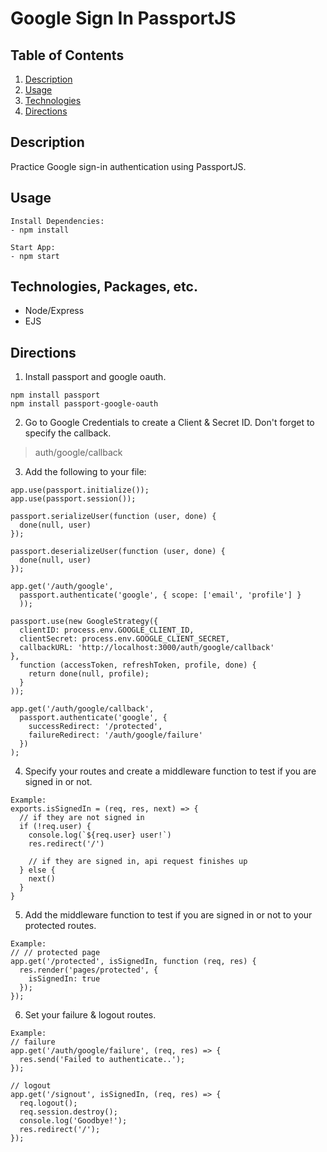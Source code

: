 # Google Sign In PassportJS

## Table of Contents

1. [Description](#Description)
2. [Usage](#Usage)
3. [Technologies](#Technologies)
4. [Directions](#Directions)

## Description

Practice Google sign-in authentication using PassportJS.

## Usage
```
Install Dependencies:
- npm install

Start App:
- npm start
```

## Technologies, Packages, etc.

- Node/Express
- EJS

## Directions
1. Install passport and google oauth.
```
npm install passport
npm install passport-google-oauth
```

2. Go to Google Credentials to create a Client & Secret ID. Don't forget to specify the callback.

> auth/google/callback

3. Add the following to your file:

```
app.use(passport.initialize());
app.use(passport.session());

passport.serializeUser(function (user, done) {
  done(null, user)
});

passport.deserializeUser(function (user, done) {
  done(null, user)
});

app.get('/auth/google',
  passport.authenticate('google', { scope: ['email', 'profile'] }
  ));

passport.use(new GoogleStrategy({
  clientID: process.env.GOOGLE_CLIENT_ID,
  clientSecret: process.env.GOOGLE_CLIENT_SECRET,
  callbackURL: 'http://localhost:3000/auth/google/callback'
},
  function (accessToken, refreshToken, profile, done) {
    return done(null, profile);
  }
));

app.get('/auth/google/callback',
  passport.authenticate('google', {
    successRedirect: '/protected',
    failureRedirect: '/auth/google/failure'
  })
);
```

4. Specify your routes and create a middleware function to test if you are signed in or not.

```
Example:
exports.isSignedIn = (req, res, next) => {
  // if they are not signed in
  if (!req.user) {
    console.log(`${req.user} user!`)
    res.redirect('/')

    // if they are signed in, api request finishes up
  } else {
    next()
  }
}
```

5. Add the middleware function to test if you are signed in or not to your protected routes.

```
Example:
// // protected page
app.get('/protected', isSignedIn, function (req, res) {
  res.render('pages/protected', {
    isSignedIn: true
  });
});
```

6. Set your failure & logout routes.

```
Example:
// failure
app.get('/auth/google/failure', (req, res) => {
  res.send('Failed to authenticate..');
});

// logout
app.get('/signout', isSignedIn, (req, res) => {
  req.logout();
  req.session.destroy();
  console.log('Goodbye!');
  res.redirect('/');
});
```


